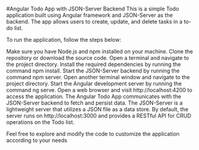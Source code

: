 
#Angular Todo App with JSON-Server Backend
This is a simple Todo application built using Angular framework and JSON-Server as the backend. The app allows users to create, update, and delete tasks in a to-do list.

To run the application, follow the steps below:

Make sure you have Node.js and npm installed on your machine.
Clone the repository or download the source code.
Open a terminal and navigate to the project directory.
Install the required dependencies by running the command npm install.
Start the JSON-Server backend by running the command npm server.
Open another terminal window and navigate to the project directory.
Start the Angular development server by running the command ng serve.
Open a web browser and visit http://localhost:4200 to access the application.
The Angular Todo App communicates with the JSON-Server backend to fetch and persist data. The JSON-Server is a lightweight server that utilizes a JSON file as a data store. By default, the server runs on http://localhost:3000 and provides a RESTful API for CRUD operations on the Todo list.

Feel free to explore and modify the code to customize the application according to your needs
